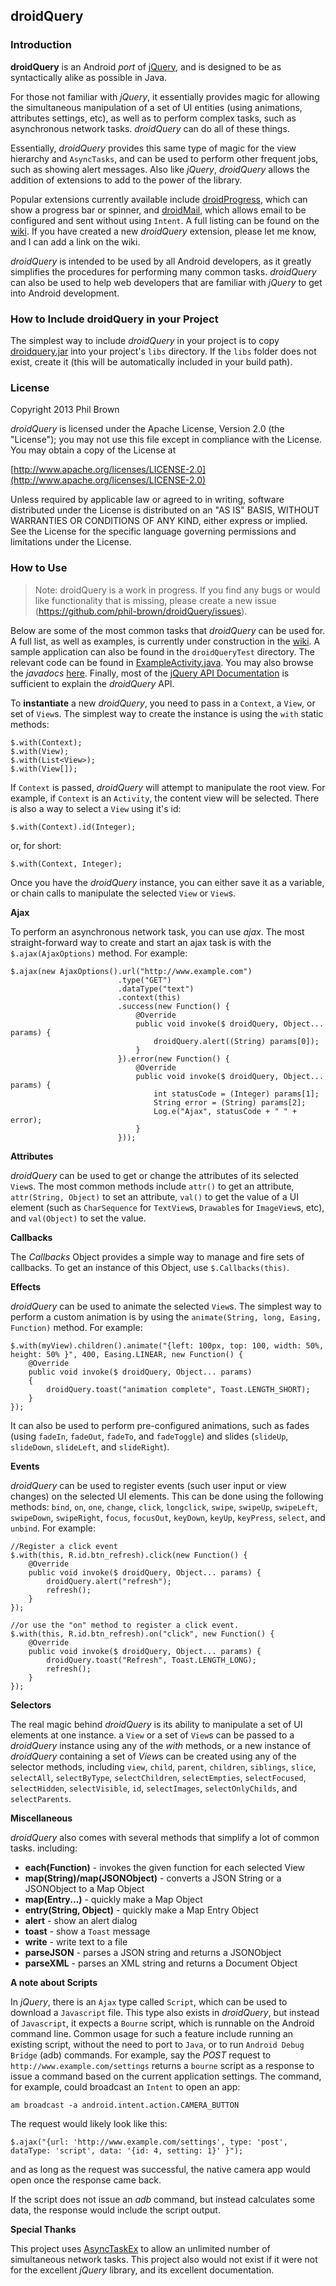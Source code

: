 ## droidQuery

### Introduction

__droidQuery__ is an Android *port* of [jQuery](https://github.com/jquery/jquery), and is designed to
be as syntactically alike as possible in Java.

For those not familiar with *jQuery*, it essentially provides magic for allowing the simultaneous
manipulation of a set of UI entities (using animations, attributes settings, etc), as well as to
perform complex tasks, such as asynchronous network tasks. *droidQuery* can do all of these things.

Essentially, *droidQuery* provides this same type of magic for the view hierarchy and `AsyncTasks`, and
can be used to perform other frequent jobs, such as showing alert messages. Also like *jQuery*,
*droidQuery* allows the addition of extensions to add to the power of the library.

Popular extensions currently available include [droidProgress](https://github.com/phil-brown/droidProgress), 
which can show a progress bar or spinner, and [droidMail](https://github.com/phil-brown/droidMail), 
which allows email to be configured and sent without using `Intent`. A full listing can be found on the
[wiki](https://github.com/phil-brown/droidQuery/wiki/Available-extensions). If you have created a new *droidQuery*
extension, please let me know, and I can add a link on the wiki.

*droidQuery* is intended to be used by all Android developers, as it greatly simplifies the procedures 
for performing many common tasks. *droidQuery* can also be used to help web developers that are familiar
with *jQuery* to get into Android development.

### How to Include droidQuery in your Project

The simplest way to include *droidQuery* in your project is to copy [droidquery.jar](https://github.com/phil-brown/droidQuery/blob/master/droidQuery/bin/droidquery.jar)
into your project's `libs` directory. If the `libs` folder does not exist, create it (this will be
automatically included in your build path).

### License

Copyright 2013 Phil Brown

*droidQuery* is licensed under the Apache License, Version 2.0 (the "License");
you may not use this file except in compliance with the License.
You may obtain a copy of the License at

  [http://www.apache.org/licenses/LICENSE-2.0](http://www.apache.org/licenses/LICENSE-2.0)

Unless required by applicable law or agreed to in writing, software
distributed under the License is distributed on an "AS IS" BASIS,
WITHOUT WARRANTIES OR CONDITIONS OF ANY KIND, either express or implied.
See the License for the specific language governing permissions and
limitations under the License.

### How to Use

> Note: droidQuery is a work in progress. If you find any bugs or would like functionality that is missing, please create a new issue (https://github.com/phil-brown/droidQuery/issues).

Below are some of the most common tasks that *droidQuery* can be used for. A full list, as well as 
examples, is currently under construction in the [wiki](https://github.com/phil-brown/droidQuery/wiki/API-Documentation).
A sample application can also be found in the `droidQueryTest` directory. The relevant code can be found
in [ExampleActivity.java](https://github.com/phil-brown/droidQuery/blob/master/droidQueryTest/src/self/philbrown/droidQuery/Example/ExampleActivity.java).
You may also browse the *javadocs* [here](http://phil-brown.github.io/droidQuery/doc/).
Finally, most of the [jQuery API Documentation](http://api.jquery.com) is sufficient to explain the *droidQuery* API.

To **instantiate** a new *droidQuery*, you need to pass in a `Context`, a `View`, or set of `View`s. The
simplest way to create the instance is using the `with` static methods:

    $.with(Context);
    $.with(View);
    $.with(List<View>);
    $.with(View[]);
    
If `Context` is passed, *droidQuery* will attempt to manipulate the root view. For example, if `Context`
is an `Activity`, the content view will be selected. There is also a way to select a `View` using it's id:

    $.with(Context).id(Integer);
    
or, for short:
    
    $.with(Context, Integer);
    
Once you have the *droidQuery* instance, you can either save it as a variable, or chain calls to manipulate
the selected `View` or `View`s.

**Ajax**

To perform an asynchronous network task, you can use *ajax*. The most straight-forward way to create and
start an ajax task is with the `$.ajax(AjaxOptions)` method. For example:

    $.ajax(new AjaxOptions().url("http://www.example.com")
                            .type("GET")
                            .dataType("text")
                            .context(this)
                            .success(new Function() {
                                @Override
                                public void invoke($ droidQuery, Object... params) {
                                    droidQuery.alert((String) params[0]);
                                }
                            }).error(new Function() {
                                @Override
                                public void invoke($ droidQuery, Object... params) {
                                    int statusCode = (Integer) params[1];
                                    String error = (String) params[2];
                                    Log.e("Ajax", statusCode + " " + error);
                                }
                            }));

**Attributes**

*droidQuery* can be used to get or change the attributes of its selected `View`s. The most common
methods include `attr()` to get an attribute, `attr(String, Object)` to set an attribute, `val()` to
get the value of a UI element (such as `CharSequence` for `TextView`s, `Drawable`s for `ImageView`s, etc),
and `val(Object)` to set the value.

**Callbacks**

The *Callbacks* Object provides a simple way to manage and fire sets of callbacks. To get an instance
of this Object, use `$.Callbacks(this)`.

**Effects**

*droidQuery* can be used to animate the selected `View`s. The simplest way to perform a custom animation
is by using the `animate(String, long, Easing, Function)` method. For example:

    $.with(myView).children().animate("{left: 100px, top: 100, width: 50%, height: 50% }", 400, Easing.LINEAR, new Function() {
    	@Override
    	public void invoke($ droidQuery, Object... params)
    	{
    		droidQuery.toast("animation complete", Toast.LENGTH_SHORT);
    	}
    });

It can also be used to perform pre-configured animations, such as fades (using `fadeIn`, `fadeOut`, 
`fadeTo`, and `fadeToggle`) and slides (`slideUp`, `slideDown`, `slideLeft`, and `slideRight`).

**Events**

*droidQuery* can be used to register events (such user input or view changes) on the selected UI elements.
This can be done using the following methods: `bind`, `on`, `one`, `change`, `click`, `longclick`, `swipe`,
`swipeUp`, `swipeLeft`, `swipeDown`, `swipeRight`, `focus`, `focusOut`, `keyDown`, `keyUp`, `keyPress`,
`select`, and `unbind`. For example:

    //Register a click event
    $.with(this, R.id.btn_refresh).click(new Function() {
		@Override
		public void invoke($ droidQuery, Object... params) {
			droidQuery.alert("refresh");
			refresh();
		}
    });
    
    //or use the "on" method to register a click event.
    $.with(this, R.id.btn_refresh).on("click", new Function() {
    	@Override
		public void invoke($ droidQuery, Object... params) {
    		droidQuery.toast("Refresh", Toast.LENGTH_LONG);
    		refresh();
		}
    });

**Selectors**

The real magic behind *droidQuery* is its ability to manipulate a set of UI elements at one instance.
a `View` or a set of `View`s can be passed to a *droidQuery* instance using any of the *with* methods,
or a new instance of *droidQuery* containing a set of *View*s can be created using any of the selector
methods, including `view`, `child`, `parent`, `children`, `siblings`, `slice`, `selectAll`, `selectByType`,
`selectChildren`, `selectEmpties`, `selectFocused`, `selectHidden`, `selectVisible`, `id`, `selectImages`,
`selectOnlyChilds`, and `selectParents`.

**Miscellaneous**

*droidQuery* also comes with several methods that simplify a lot of common tasks. including:

* __each(Function)__ - invokes the given function for each selected View
* __map(String)/map(JSONObject)__ - converts a JSON String or a JSONObject to a Map Object
* __map(Entry...)__ - quickly make a Map Object
* __entry(String, Object)__ - quickly make a Map Entry Object
* __alert__ - show an alert dialog
* __toast__ - show a `Toast` message
* __write__ - write text to a file
* __parseJSON__ - parses a JSON string and returns a JSONObject
* __parseXML__ - parses an XML string and returns a Document Object

**A note about Scripts**

In *jQuery*, there is an `Ajax` type called `Script`, which can be used to download a `Javascript` file.
This type also exists in *droidQuery*, but instead of `Javascript`, it expects a `Bourne` script, which
is runnable on the Android command line. Common usage for such a feature include running an existing script,
without the need to port to `Java`, or to run `Android Debug Bridge` (adb) commands. For example, say the
*POST* request to `http://www.example.com/settings` returns a `bourne` script as a response to issue a 
command based on the current application settings. The command, for example, could broadcast an `Intent`
to open an app:

    am broadcast -a android.intent.action.CAMERA_BUTTON
    
The request would likely look like this:

    $.ajax("{url: 'http://www.example.com/settings', type: 'post', dataType: 'script', data: '{id: 4, setting: 1}' }");
    
and as long as the request was successful, the native camera app would open once the response came back.

If the script does not issue an *adb* command, but instead calculates some data, the response would include the script
output.

**Special Thanks**

This project uses [AsyncTaskEx](https://github.com/commonsguy/cwac-wakeful) to allow an unlimited number
of simultaneous network tasks. This project also would not exist if it were not for the excellent *jQuery*
library, and its excellent documentation.

    